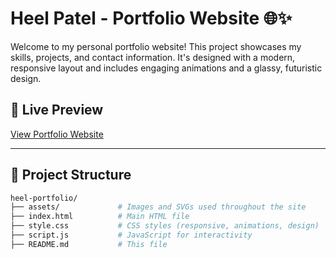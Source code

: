 # Heel Patel - Portfolio Website 🌐✨

Welcome to my personal portfolio website! This project showcases my skills, projects, and contact information. It's designed with a modern, responsive layout and includes engaging animations and a glassy, futuristic design.

## 🔗 Live Preview
[View Portfolio Website]((https://heelpatel22.github.io/my-portfolio/)) <!-- Replace with actual deployed link if available -->

---

## 📁 Project Structure

```bash
heel-portfolio/
├── assets/             # Images and SVGs used throughout the site
├── index.html          # Main HTML file
├── style.css           # CSS styles (responsive, animations, design)
├── script.js           # JavaScript for interactivity
├── README.md           # This file

